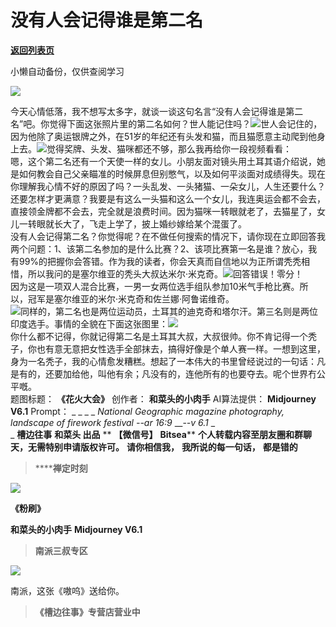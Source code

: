# 没有人会记得谁是第二名

[**返回列表页**](/gzh/槽边往事)

小懒自动备份，仅供查阅学习

![](https://mmbiz.qpic.cn/mmbiz_jpg/Ia6gU9JNtkocdN5cYDMy10ma56OqFFsXiaaFeDGeayIuprPPv4ehiclIY715rQkQvZZTFoNPdQgcfWPRccRYbrhQ/640?wx_fmt=jpeg&from;=appmsg)

今天心情低落，我不想写太多字，就谈一谈这句名言“没有人会记得谁是第二名”吧。你觉得下面这张照片里的第二名如何？世人能记住吗？![](https://mmbiz.qpic.cn/mmbiz_jpg/Ia6gU9JNtkocdN5cYDMy10ma56OqFFsXZ9k1X3zicEWgGryvFemQNmAyJUuvQ3Onf8E8icibINRIntI1m9P45WfHA/640?wx_fmt=jpeg&from;=appmsg)世人会记住的，因为他除了奥运银牌之外，在51岁的年纪还有头发和猫，而且猫愿意主动爬到他身上去。![](https://mmbiz.qpic.cn/mmbiz_jpg/Ia6gU9JNtkocdN5cYDMy10ma56OqFFsXbfK9xbsNxFCXkw9ygWiaTNYxWTyibqgY2Hn1ickyvPkneic5nfy1sbEBVA/640?wx_fmt=jpeg&from;=appmsg)觉得奖牌、头发、猫咪都还不够，那么我再给你一段视频看看：  
嗯，这个第二名还有一个天使一样的女儿。小朋友面对镜头用土耳其语介绍说，她是如何教会自己父亲瞄准的时候屏息但别憋气，以及如何平淡面对成绩得失。现在你理解我心情不好的原因了吗？一头乱发、一头猪猫、一朵女儿，人生还要什么？还要怎样才更满意？我要是有这么一头猫和这么一个女儿，我连奥运会都不会去，直接领金牌都不会去，完全就是浪费时间。因为猫咪一转眼就老了，去猫星了，女儿一转眼就长大了，飞走上学了，披上婚纱嫁给某个混蛋了。  
没有人会记得第二名？你觉得呢？在不做任何搜索的情况下，请你现在立即回答我两个问题：1、该第二名参加的是什么比赛？2、该项比赛第一名是谁？放心，我有99%的把握你会答错。作为我的读者，你会天真而自信地以为正所谓秃秃相惜，所以我问的是塞尔维亚的秃头大叔达米尔·米克奇。![](https://mmbiz.qpic.cn/mmbiz_jpg/Ia6gU9JNtkocdN5cYDMy10ma56OqFFsXdE8gnpbRua8McpNIa2vqAf6AM066wWPQVK0xaXBWziaibevPrt1uTjyA/640?wx_fmt=jpeg&from;=appmsg)回答错误！零分！  
因为这是一项双人混合比赛，一男一女两位选手组队参加10米气手枪比赛。所以，冠军是塞尔维亚的米尔·米克奇和佐兰娜·阿鲁诺维奇。  
![](https://mmbiz.qpic.cn/mmbiz_jpg/Ia6gU9JNtkocdN5cYDMy10ma56OqFFsXV5NLtyUuZkZbfriarfbwxla2pLFoY2U5dAz9a1LtkXzFa5aYQkpktmg/640?wx_fmt=jpeg&from;=appmsg)同样的，第二名也是两位运动员，土耳其的迪克奇和塔尔汗。第三名则是两位印度选手。事情的全貌在下面这张图里：![](https://mmbiz.qpic.cn/mmbiz_png/Ia6gU9JNtkocdN5cYDMy10ma56OqFFsXfrgWicOPBZoMlyNorLEHyvr6z1pnpH31Iq7cTdoyXLrsM6JtiaRQLcXA/640?wx_fmt=png&from;=appmsg)  
你什么都不记得，你就记得第二名是土耳其大叔，大叔很帅。你不肯记得一个秃子，你也有意无意把女性选手全部抹去，搞得好像是个单人赛一样。一想到这里，身为一名秃子，我的心情愈发糟糕。想起了一本伟大的书里曾经说过的一句话：凡是有的，还要加给他，叫他有余；凡没有的，连他所有的也要夺去。呢个世界冇公平嘅。  
题图标题： **《花火大会》** 创作者： **和菜头的小肉手** AI算法提供： **Midjourney V6.1** Prompt： _ _ _ _
_National Geographic magazine photography, landscape of firework festival --ar
16:9_ __-_-v 6.1_ _  
_ **槽边往事** **和菜头 出品** ** **【微信号】** **Bitsea**** **个人转载内容至朋友圈和群聊天，无需特别申请版权许可。**
**请你相信我，** **我所说的每一句话，** **都是错的**

>  ******禅定时刻**

![](https://mmbiz.qpic.cn/mmbiz_jpg/Ia6gU9JNtkocdN5cYDMy10ma56OqFFsXVEicTicjSZ1uOe7pHoeWzxfYUM16W2MCkoavOxEwr2iaVBa1yQ7AWicNfA/640?wx_fmt=jpeg&from;=appmsg)

 **《粉刷》**

 **和菜头的小肉手** **Midjourney V6.1**  

>  **南派三叔专区**

![](https://mmbiz.qpic.cn/mmbiz_jpg/Ia6gU9JNtkocdN5cYDMy10ma56OqFFsXKZibHuibBGQAVBl1wEkhkInYmXRJ5h0StOuuw26DJWaq5gtu6FHk8gYQ/640?wx_fmt=jpeg&from;=appmsg)

南派，这张《嗷呜》送给你。

>  **《槽边往事》专营店营业中**

  

